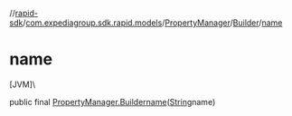 //[rapid-sdk](../../../../index.md)/[com.expediagroup.sdk.rapid.models](../../index.md)/[PropertyManager](../index.md)/[Builder](index.md)/[name](name.md)

# name

[JVM]\

public final [PropertyManager.Builder](index.md)[name](name.md)([String](https://docs.oracle.com/javase/8/docs/api/java/lang/String.html)name)
